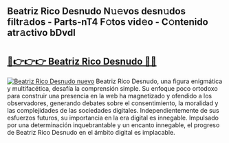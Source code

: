 ## Beatriz Rico Desnudo N𝚞𝚎vos desn𝚞dos filtr𝚊dos - Parts-nT4 F𝚘tos vid𝚎o - C𝚘ntenido atr𝚊ctivo bDvdI

# <h2><a href="http://mbdjoe.tromn.icu/?c=Beatriz+Rico+Desnudo">🔗👉👉👉 Beatriz Rico Desnudo 🔗🔗</a></h2>

[![Beatriz Rico Desnudo nuevo](https://i.imgur.com/pEAQMta.gif)](http://mbdjoe.tromn.icu/?c=Beatriz+Rico+Desnudo)
Beatriz Rico Desnudo, una figura enigmática y multifacética, desafía la comprensión simple. Su enfoque poco ortodoxo para construir una presencia en la web ha magnetizado y ofendido a los observadores, generando debates sobre el consentimiento, la moralidad y las complejidades de las sociedades digitales. Independientemente de sus esfuerzos futuros, su importancia en la era digital es innegable. Impulsado por una determinación inquebrantable y un encanto innegable, el progreso de Beatriz Rico Desnudo en el ámbito digital es implacable.
